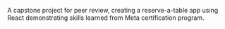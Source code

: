 A capstone project  for peer review, creating a reserve-a-table app using React demonstrating skills learned from Meta certification program.
